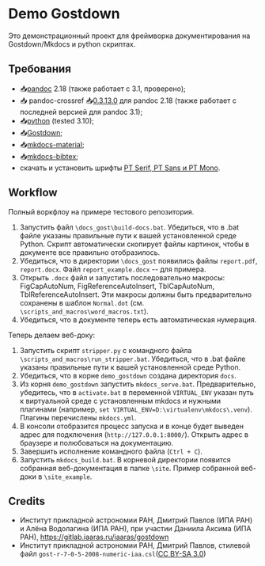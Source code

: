 # Demo Gostdown

Это демонстрационный проект для фреймворка документирования на Gostdown/Mkdocs и python скриптах. 

## Требования

- 📥[pandoc](https://github.com/jgm/pandoc/releases/) 2.18 (также работает с 3.1, проверено);
- 📥 pandoc-crossref 📥[0.3.13.0](https://github.com/lierdakil/pandoc-crossref/releases/tag/v0.3.13.0) для pandoc 2.18 (также работает с последней версией для pandoc 3.1);
- 📥[python](https://www.python.org/downloads/) (tested 3.10);
- 📥[Gostdown](https://gitlab.iaaras.ru/iaaras/gostdown);
- 📥[mkdocs-material](https://squidfunk.github.io/mkdocs-material/getting-started/);
- 📥[mkdocs-bibtex](https://pypi.org/project/mkdocs-bibtex/);
- скачать и установить шрифты [PT Serif, PT Sans и PT Mono](https://www.paratype.ru/public/).

## Workflow

Полный воркфлоу на примере тестового репозитория.

1. Запустить файл `\docs_gost\build-docs.bat`. Убедиться, что в .bat файле указаны правильные пути к вашей установленной среде Python. Скрипт автоматически скопирует файлы картинок, чтобы в документе все правильно отобразилось.
2. Убедиться, что в директории `\docs_gost` появились файлы `report.pdf`, `report.docx`. Файл `report_example.docx` -- для примера.
3. Открыть `.docx` файл и запустить последовательно макросы: FigCapAutoNum, FigReferenceAutoInsert, TblCapAutoNum, TblReferenceAutoInsert. Эти макросы должны быть предварительно сохранены в шаблон `Normal.dot` (см. `\scripts_and_macros\word_macros.txt`).
4. Убедиться, что в документе теперь есть автоматическая нумерация.

Теперь делаем веб-доку:

1. Запустить скрипт `stripper.py` с командного файла `\scripts_and_macros\run_stripper.bat`. Убедиться, что в .bat файле указаны правильные пути к вашей установленной среде Python.
2. Убедиться, что в корне `demo_gostdown` создана директория `docs`.
3. Из корня `demo_gostdown` запустить `mkdocs_serve.bat`. Предварительно, убедитесь, что в `activate.bat` в переменной `VIRTUAL_ENV` указан путь к виртуальной среде с установленным mkdocs и нужными плагинами (например, `set VIRTUAL_ENV=D:\virtualenv\mkdocs\.venv`). Плагины перечислены `mkdocs.yml`.
4. В консоли отобразится процесс запуска и в конце будет выведен адрес для подключения (`http://127.0.0.1:8000/`). Открыть адрес в браузере и полюбоваться на документацию.
5. Завершить исполнение командного файла (`Ctrl + C`).
6. Запустить `mkdocs_build.bat`. В корневой директории появится собранная веб-документация в папке `\site`. Пример собранной веб-доки в `\site_example`.

## Credits

- Институт прикладной астрономии РАН, Дмитрий Павлов (ИПА РАН) и Алёна Водолагина (ИПА РАН),
при участии Даниила Аксима (ИПА РАН), https://gitlab.iaaras.ru/iaaras/gostdown
- Институт прикладной астрономии РАН, Дмитрий Павлов, стилевой файл `gost-r-7-0-5-2008-numeric-iaa.csl`([CC BY-SA 3.0](https://creativecommons.org/licenses/by-sa/3.0/#))



